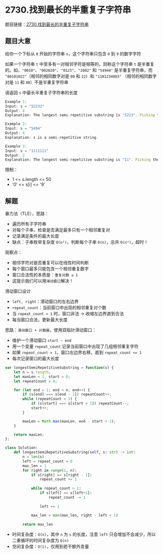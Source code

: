 # 2730.找到最长的半重复子字符串

题目链接：[2730.找到最长的半重复子字符串](https://leetcode.cn/problems/find-the-longest-semi-repetitive-substring/)

## 题目大意

给你一个下标从 `0` 开始的字符串 `s`，这个字符串只包含 `0` 到 `9` 的数字字符

如果一个字符串 `t` 中至多有一对相邻字符是相等的，则称这个字符串 `t` 是半重复的。如，`"0010"`、`"002020"`、`"0123"`、`"2002"` 和 `"54944"` 是半重复字符串，而 `"00101022"`（相邻的相同数字对是 `00` 和 `22`）和 `"1101234883"` （相邻的相同数字对是 `11` 和 `88`）不是半重复字符串

请返回 `s` 中最长半重复子字符串的长度

```js
Example 1:
Input: s = "52233"
Output: 4
Explanation: The longest semi-repetitive substring is "5223". Picking the whole string "52233" has two adjacent same digit pairs 22 and 33, but at most one is allowed.

Example 2:
Input: s = "5494"
Output: 4
Explanation: s is a semi-repetitive string.

Example 3:
Input: s = "1111111"
Output: 2
Explanation: The longest semi-repetitive substring is "11". Picking the substring "111" has two adjacent same digit pairs, but at most one is allowed.
```

限制：
- 1 <= s.length <= 50
- '0' <= s[i] <= '9'

## 解题

暴力法（TLE），思路：
- 遍历所有子字符串
- 对每个子串，检查是否满足最多只有一个相邻重复对
- 记录满足条件的最大长度
- 缺点：子串枚举复杂度 `O(n²)`，判断每个子串 `O(n)`，总共 `O(n³)`，超时！

观察点：
- 相邻字符对是否重复可以在线性时间判断
- 每个窗口最多只能包含一个相邻重复数字
- 窗口合法性的本质是：`重复对数 ≤ 1`
- 这提示我们可以用`滑动窗口`解决！

滑动窗口设计
- `left, right`：滑动窗口的左右边界
- `repeat_count`：当前窗口中出现的相邻重复对个数
- 当 `repeat_count > 1` 时，窗口非法 → 收缩左边界直到合法
- 每当窗口合法，更新最大长度

思路：`滑动窗口 + 计数器`，使用双指针滑动窗口：
- 维护一个滑动窗口 `start ~ end`
- 用一个变量 `repeat_count` 记录当前窗口中出现了几组相邻重复字符
- 如果 `repeat_count > 1`，窗口左边界右移，直到 `repeat_count <= 1`
- 每次记录窗口的最大长度

```js
var longestSemiRepetitiveSubstring = function(s) {
    let n = s.length;
    let maxLen = 1, start = 0;
    let repeatCount = 0;

    for (let end = 1; end < n; end++) {
        if (s[end] === s[end - 1]) repeatCount++;
        while (repeatCount > 1) {
            if (s[start] === s[start + 1]) repeatCount--;
            start++;
        }

        maxLen = Math.max(maxLen, end - start + 1);
    }

    return maxLen;
};
```
```python
class Solution:
    def longestSemiRepetitiveSubstring(self, s: str) -> int:
        n = len(s)
        left = repeat_count = 0
        max_len = 1
        for right in range(1, n):
            if s[right] == s[right - 1]:
                repeat_count += 1
            
            while repeat_count > 1:
                if s[left] == s[left+1]:
                    repeat_count -= 1
                
                left += 1
            
            max_len = max(max_len, right - left + 1)
        
        return max_len 
```

- 时间复杂度：`O(n)`，其中 `n` 为 `s` 的长度，注意 `left` 只会增加不会减少，所以二重循环的时间复杂度为 `O(n)`
- 空间复杂度：`O(1)`，仅用到若干额外变量